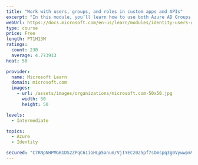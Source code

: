 ```yaml
---
title: "Work with users, groups, and roles in custom apps and APIs"
excerpt: "In this module, you’ll learn how to use both Azure AD Groups and Application Roles to provide fine grained access control to an application."
webUrl: https://docs.microsoft.com/en-us/learn/modules/identity-users-groups-approles/
type: course
price: Free
length: PT1H13M
ratings:
  count: 230
  average: 4.773913
heat: 50

provider:
  name: Microsoft Learn
  domain: microsoft.com
  images:
    - url: /assets/images/organizations/microsoft.com-50x50.jpg
      width: 50
      height: 50

levels:
  - Intermediate

topics:
  - Azure
  - Identity

secured: "C7RNpNHPMGB1DS2ZPqC61iGHLp5anum/VjIYECz025pf7sDmspq3g0VywwpmVM6m3SS0DvzOm1XpieS7NsH3wyontALNbnU3xCz83HYgvLRXV/oFfx3IJs2/BQmQ+Npfz0Y6juYjgTwaU0OC50Oz7QRmQ0p5USHr1RPCoQB7FlomqAfUL0tpqTeIm3kzcZLXW/pNr4z9NbIqKvRtU8BcirPCt3e2Ybj4cpfGzWiyz3kGu9lY11kzjXe9YvX/DEXvADbRJD5zFwo8sQHhVij9NdN+3N7LDCPKXZTCk4bQ8s7XlOCWiObeMyIWjdrAslQI+tlA98DSyKwL9PXWkDlGRQzl+hN1u13f+kQEKU3HPPJDku5OdPfxjp8nB4dzkWa5ywJlnIWaj58mw7vsqa097Loy1FsqlGyC8BV5SkDKg7Y=;Q0QuUjs8PN8euiVSi//U6w=="
---
```


